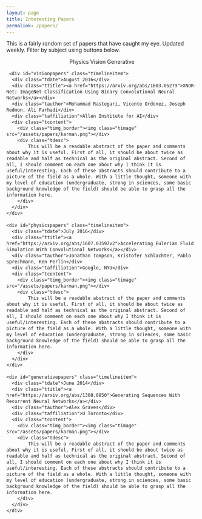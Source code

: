 ```yaml
---
layout: page
title: Interesting Papers
permalink: /papers/
---
```

<body onload="start()">
<p>This is a fairly random set of papers that have caught my eye. Updated weekly. Filter by subject using buttons below.</p>

<center>
	<div class="showmore" id="showphysicspapers" style="display:inline-block;">Physics</div> 
	<div class="showmore" id="showvisionpapers" style="display:inline-block;">Vision</div>
	<div class="showmore" id="showgenerativepapers" style="display:inline-block;">Generative</div>
</center>

<div class="container">
  <div id="timeline">

  	 <div id="visionpapers" class="timelineitem">
      <div class="tdate">August 2016</div>
      <div class="ttitle"><a href="https://arxiv.org/abs/1603.05279">XNOR-Net: ImageNet Classification Using Binary Convolutional Neural Networks</a></div>
      <div class="tauthor">Mohammad Rastegari, Vicente Ordonez, Joseph Redmon, Ali Farhadi</div>
      <div class="taffiliation">Allen Institute for AI</div>
      <div class="tcontent">
      	<div class="timg_border"><img class="timage" src="/assets/papers/karman.png"></div>
      	<div class="tdesc">
      		This will be a readable abstract of the paper and comments about why it is useful. First of all, it should be about twice as readable and half as technical as the original abstract. Second of all, I should comment on each one about why I think it is useful/interesting. Each of these abstracts should contribute to a picture of the field as a whole. With a little thought, someone with my level of education (undergraduate, strong in sciences, some basic background knowledge of the field) should be able to grasp all the information here.
      	</div>
      </div>
    </div>

    <div id="physicspapers" class="timelineitem">
      <div class="tdate">July 2016</div>
      <div class="ttitle"><a href="https://arxiv.org/abs/1607.03597v2">Accelerating Eulerian Fluid Simulation With Convolutional Networks</a></div>
      <div class="tauthor">Jonathan Tompson, Kristofer Schlachter, Pablo Sprechmann, Ken Perlin</div>
      <div class="taffiliation">Google, NYU</div>
      <div class="tcontent">
      	<div class="timg_border"><img class="timage" src="/assets/papers/karman.png"></div>
      	<div class="tdesc">
      		This will be a readable abstract of the paper and comments about why it is useful. First of all, it should be about twice as readable and half as technical as the original abstract. Second of all, I should comment on each one about why I think it is useful/interesting. Each of these abstracts should contribute to a picture of the field as a whole. With a little thought, someone with my level of education (undergraduate, strong in sciences, some basic background knowledge of the field) should be able to grasp all the information here.
      	</div>
      </div>
    </div>

    <div id="generativepapers" class="timelineitem">
      <div class="tdate">June 2014</div>
      <div class="ttitle"><a href="https://arxiv.org/abs/1308.0850">Generating Sequences With Recurrent Neural Networks</a></div>
      <div class="tauthor">Alex Graves</div>
      <div class="taffiliation">U Toronto</div>
      <div class="tcontent">
      	<div class="timg_border"><img class="timage" src="/assets/papers/karman.png"></div>
      	<div class="tdesc">
      		This will be a readable abstract of the paper and comments about why it is useful. First of all, it should be about twice as readable and half as technical as the original abstract. Second of all, I should comment on each one about why I think it is useful/interesting. Each of these abstracts should contribute to a picture of the field as a whole. With a little thought, someone with my level of education (undergraduate, strong in sciences, some basic background knowledge of the field) should be able to grasp all the information here.
      	</div>
      </div>
    </div>

  </div>


<script>
function start() {
	var show_physics_papers = true;
  $("#showphysicspapers").click(function() {
    if(!show_physics_papers) {
      $('[id=physicspapers]').each(function() {
      	$('[id=physicspapers]').slideDown('fast', function() {
      		$("#showphysicspapers").css('border', '2px solid #777');
      	})
      });
      show_physics_papers = true;
    } else {
      $('[id=physicspapers]').each(function() {
      	$('[id=physicspapers]').slideUp('fast', function() {
      		$("#showphysicspapers").css('border', '2px solid #CCC');
      	})
      });
      show_physics_papers = false;
    }
  });

	var show_vision_papers = true;
  $("#showvisionpapers").click(function() {
    if(!show_vision_papers) {
      $('[id=visionpapers]').each(function() {
      	$('[id=visionpapers]').slideDown('fast', function() {
      		$("#showvisionpapers").css('border', '2px solid #777');
      	})
      });
      show_vision_papers = true;
    } else {
      $('[id=visionpapers]').each(function() {
      	$('[id=visionpapers]').slideUp('fast', function() {
      		$("#showvisionpapers").css('border', '2px solid #CCC');
      	})
      });
      show_vision_papers = false;
    }
  });

  	var show_generative_papers = true;
  $("#showgenerativepapers").click(function() {
    if(!show_generative_papers) {
      $('[id=generativepapers]').each(function() {
      	$('[id=generativepapers]').slideDown('fast', function() {
      		$("#showgenerativepapers").css('border', '2px solid #777');
      	})
      });
      show_generative_papers = true;
    } else {
      $('[id=generativepapers]').each(function() {
      	$('[id=generativepapers]').slideUp('fast', function() {
      		$("#showgenerativepapers").css('border', '2px solid #CCC');
      	})
      });
      show_generative_papers = false;
    }
  });

}

</script>